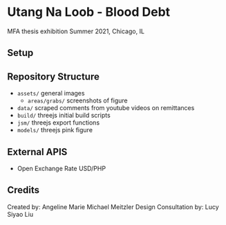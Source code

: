 # Utang Na Loob - Blood Debt
MFA thesis exhibition
Summer 2021, Chicago, IL
## Setup

## Repository Structure
* `assets/` general images
  - `areas/grabs/` screenshots of figure
* `data/` scraped comments from youtube videos on remittances
* `build/` threejs initial build scripts
* `jsm/` threejs export functions
* `models/` threejs pink figure

## External APIS
- Open Exchange Rate USD/PHP
## Credits
Created by: Angeline Marie Michael Meitzler
Design Consultation by: Lucy Siyao Liu
